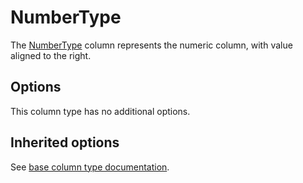 # NumberType

The [NumberType](../../../src/Column/Type/NumberType.php) column represents the numeric column, with value aligned to the right.

## Options

This column type has no additional options.

## Inherited options

See [base column type documentation](column.md).

